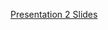 [Presentation 2 Slides](https://docs.google.com/presentation/d/1H6vfSkxTX-nTXYzx54Z5tWNm5Xoa9gdp08an-Cqz6tg/edit?usp=sharing)